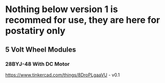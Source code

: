 # Nothing below version 1 is recommed for use, they are here for postatiry only

## 5 Volt Wheel Modules

### 28BYJ-48 With DC Motor
https://www.tinkercad.com/things/8DroPLgaaVU - v0.1  

